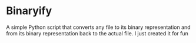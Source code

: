 # Binaryify
A simple Python script that converts any file to its binary representation and from its binary representation back to the actual file. I just created it for fun
